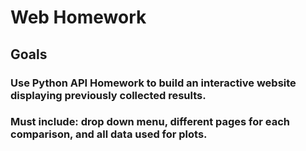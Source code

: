 # Web Homework

## Goals
### Use Python API Homework to build an interactive website displaying previously collected results.
### Must include: drop down menu, different pages for each comparison, and all data used for plots. 
